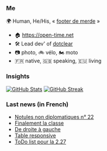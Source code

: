 ### Me

🌍 Human, He/His, « [footer de merde](https://open-time.net/post/2013/07/17/La-veritable-histoire-du-Footer-de-merde-) » 
* 🏠 https://open-time.net 
* 🛠️ Lead dev' of [dotclear](https://git.dotclear.org/dev/dotclear)
* 📷 photo, 🚲 vélo, 🏍️ moto 
* 🇫🇷 native, 🇬🇧 speaking, 🇪🇺 living

### Insights

[![GitHub Stats](https://github-readme-stats-sigma-five.vercel.app/api?username=franck-paul)](https://github.com/franck-paul)
[![GitHub Streak](https://github-readme-streak-stats.herokuapp.com?user=franck-paul)](https://git.io/streak-stats)

### Last news (in French)

<!-- BLOG-POST-LIST:START -->
- [Notules non diplomatiques n° 22](https://open-time.net/post/2023/06/25/Notules-non-diplomatiques-n%C2%B0-22)
- [Finalement la classe](https://open-time.net/post/2023/06/24/Finalement-la-classe)
- [De droite à gauche](https://open-time.net/post/2023/06/23/De-droite-%C3%A0-gauche)
- [Table responsive](https://open-time.net/post/2023/06/22/Table-responsive)
- [ToDo list pour la 2.27](https://open-time.net/post/2023/06/21/ToDo-list-pour-la-2.27)
<!-- BLOG-POST-LIST:END -->

